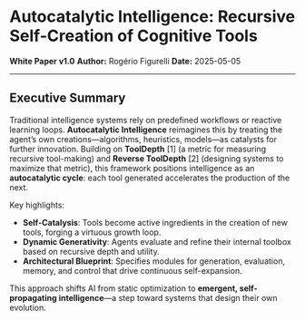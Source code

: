 # Autocatalytic Intelligence: Recursive Self-Creation of Cognitive Tools

**White Paper v1.0**
**Author:** Rogério Figurelli
**Date:** 2025-05-05

---

## Executive Summary

Traditional intelligence systems rely on predefined workflows or reactive learning loops. **Autocatalytic Intelligence** reimagines this by treating the agent’s own creations—algorithms, heuristics, models—as catalysts for further innovation. Building on **ToolDepth** \[1] (a metric for measuring recursive tool-making) and **Reverse ToolDepth** \[2] (designing systems to maximize that metric), this framework positions intelligence as an **autocatalytic cycle**: each tool generated accelerates the production of the next.

Key highlights:

* **Self-Catalysis**: Tools become active ingredients in the creation of new tools, forging a virtuous growth loop.
* **Dynamic Generativity**: Agents evaluate and refine their internal toolbox based on recursive depth and utility.
* **Architectural Blueprint**: Specifies modules for generation, evaluation, memory, and control that drive continuous self-expansion.

This approach shifts AI from static optimization to **emergent, self-propagating intelligence**—a step toward systems that design their own evolution.

